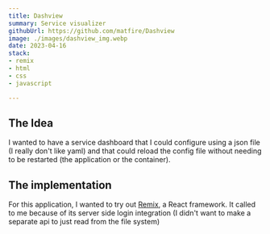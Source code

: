 ```yaml
---
title: Dashview
summary: Service visualizer
githubUrl: https://github.com/matfire/Dashview
image: ./images/dashview_img.webp
date: 2023-04-16
stack:
- remix
- html
- css
- javascript

---
```


## The Idea

I wanted to have a service dashboard that I could configure using a json file (I really don't like yaml) and that could reload the config file without needing to be restarted (the application or the container).

## The implementation

For this application, I wanted to try out [Remix](https://remix.run/), a React framework. It called to me because of its server side login integration (I didn't want to make a separate api to just read from the file system)
